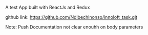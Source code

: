 A test App built with ReactJs and Redux

github link: https://github.com/Ndibechinonso/innoloft_task.git

Note: Push Documentation not clear enouhh on body parameters
